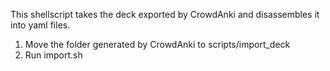 This shellscript takes the deck exported by CrowdAnki and disassembles it into yaml files.

1. Move the folder generated by CrowdAnki to scripts/import_deck
2. Run import.sh
